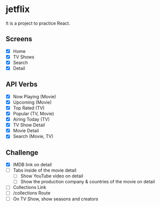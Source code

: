 # jetflix

It is a project to practice React.

## Screens

- [x] Home
- [x] TV Shows
- [x] Search
- [x] Detail

## API Verbs

- [x] Now Playing (Movie)
- [x] Upcoming (Movie)
- [x] Top Rated (TV)
- [x] Popular (TV, Movie)
- [x] Airing Today (TV)
- [x] TV Show Detail
- [x] Movie Detail
- [x] Search (Movie, TV)

## Challenge

- [x] IMDB link on detail
- [ ] Tabs inside of the movie detail
  - [ ] Show YouTube video on detail
  - [ ] Show the production company & countries of the movie on detail
- [ ] Collections Link
- [ ] /collections Route
- [ ] On TV Show, show seasons and creators
